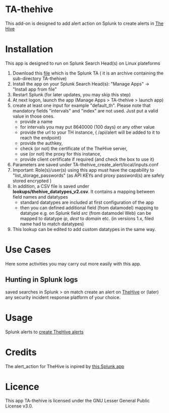 # TA-thehive
This add-on is designed to add alert action on Splunk to create alerts in [The Hive](https://thehive-project.org/)

# Installation
This app is designed to run on Splunk Search Head(s) on Linux plateforms
1. Download this [file](TA-thehive.tar.gz) which is the Splunk TA ( it is an archive containing the sub-directory TA-thehive)
2. Install the app on your Splunk Search Head(s): "Manage Apps" -> "Install app from file"
3. Restart Splunk (for later updates, you may skip this step)
4. At next logon, launch the app (Manage Apps > TA-thehive > launch app)
5. create at least one input for example "default_th". Please note that mandatory fields "intervals" and "index" are not used. Just put a valid value in those ones.
    - provide a name
    - for intervals you may put 8640000 (100 days) or any other value
    - provide the url to your TH instance, ( /api/alert will be added to it to reach the endpoint)
    - provide the authkey,
    - check (or not) the certificate of the TheHive server,
    - use (or not) the proxy for this instance,
    - provide client certificate if required (and check the box to use it)
6. Parameters are saved under TA-thehive_create_alert/local/inputs.conf
7. Important: Role(s)/user(s) using this app must have the capability to "list_storage_passwords" (as API KEYs and proxy password(s) are safely stored encrypted )
8. In addition, a CSV file is saved under **lookups/thehive_datatypes_v2.csv**. It contains a mapping between field names and datatypes
	- standard datatypes are included at first configuration of the app
	- then you can defined additional field (from datamodel) mapping to datatype e.g. on Splunk field _src_ (from datamodel Web) can be mapped to datatype _ip_, _dest_ to _domain_ etc. (in versions 1.x, filed name had to match datatypes)
9. This lookup can be edited to add custom datatypes in the same way.

# Use Cases

Here some activities you may carry out more easily with this app.
## Hunting in Splunk logs
saved searches in Splunk > on match create an alert on [TheHive](https://thehive-project.org/) or (later) any security incident response platform of your choice.

# Usage
Splunk alerts to [create TheHive alerts](docs/thehivealerts.md)

# Credits
The alert_action for TheHive is inpired by [this Splunk app](https://splunkbase.splunk.com/app/3642/)

# Licence
This app TA-thehive is licensed under the GNU Lesser General Public License v3.0.
